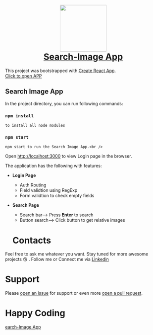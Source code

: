 <h1 align="center">
  <br>
    <img width="150" src="https://cdn4.iconfinder.com/data/icons/logos-3/600/React.js_logo-512.png">
  <br>
  <a href="https://vikram-choudhary.github.io/deploy-searchforimage/">Search-Image App</a>
  <br>
</h1>

This project was bootstrapped with [Create React App](https://github.com/facebook/create-react-app).</br>
[Click to open APP](https://vikram-choudhary.github.io/deploy-searchforimage/)

## Search Image App

In the project directory, you can run following commands:

### `npm install`

    to install all node modules

### `npm start`

    npm start to run the Search Image App.<br />

Open [http://localhost:3000](http://localhost:3000) to view Login page in the browser.

The application has the following with features:

- **Login Page**
  - Auth Routing
  - Field validtion using RegExp
  - Form validtion to check empty fields
- **Search Page**
  - Search bar--> Press **Enter** to search
  - Button search--> Click button to get relative images
  
   # Contacts
Feel free to ask me whatever you want. Stay tuned for more awesome projects :kissing_heart: . Follow me or Connect me via <a href="https://www.linkedin.com/in/choudhary-vikram/">Linkedin<a/>

# Support
Please [open an issue](https://github.com/Vikram-Choudhary/SearchForImage/issues) for support or even more [open a pull request](https://github.com/Vikram-Choudhary/SearchForImage/pulls).

# Happy Coding
<a href="https://vikram-choudhary.github.io/deploy-searchforimage/">earch-Image App</a>

